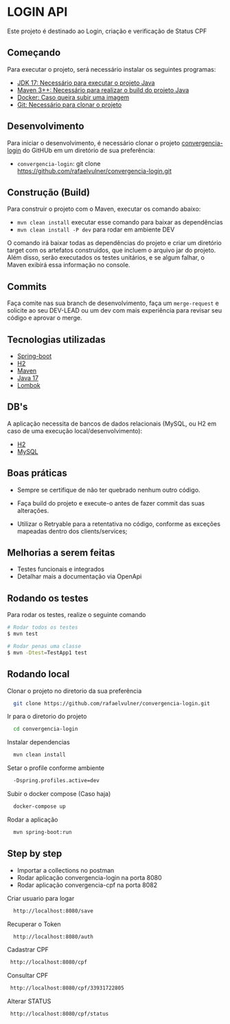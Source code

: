 # LOGIN API
Este projeto é destinado ao Login, criação e verificação de Status CPF


## Começando

Para executar o projeto, será necessário instalar os seguintes programas:

- [JDK 17: Necessário para executar o projeto Java](https://www.oracle.com/java/technologies/javase-jdk8-downloads.html)
- [Maven 3++: Necessário para realizar o build do projeto Java](https://maven.apache.org/download.cgi)
- [Docker: Caso queira subir uma imagem](https://www.docker.com/)
- [Git: Necessário para clonar o projeto](https://git-scm.com/)


## Desenvolvimento

Para iniciar o desenvolvimento, é necessário clonar o projeto [convergencia-login](https://github.com/rafaelvulner/convergencia-login.git) do GitHUb em um diretório de sua preferência:

- `convergencia-login`: git clone https://github.com/rafaelvulner/convergencia-login.git


## Construção (Build)

Para construir o projeto com o Maven, executar os comando abaixo:

- `mvn clean install` executar esse comando para baixar as dependências
- `mvn clean install -P dev` para rodar em ambiente DEV

O comando irá baixar todas as dependências do projeto e criar um diretório target com os artefatos construídos, que incluem o arquivo jar do projeto. Além disso, serão executados os testes unitários, e se algum falhar, o Maven exibirá essa informação no console.


## Commits

Faça comite nas sua branch de desenvolvimento, faça um `merge-request` e solicite ao seu DEV-LEAD ou um dev com mais experiência para revisar seu código e aprovar o merge.


## Tecnologias utilizadas

- [Spring-boot](https://docs.spring.io/spring-boot/docs/current/maven-plugin/usage.html)
- [H2](https://www.h2database.com/html/main.html)
- [Maven](https://maven.apache.org/index.html)
- [Java 17](https://www.oracle.com/java/technologies/javase-jdk8-doc-downloads.html)
- [Lombok](https://projectlombok.org/)


## DB's

A aplicação necessita de bancos de dados relacionais (MySQL, ou H2 em caso de uma execução local/desenvolvimento):

- [H2](https://www.h2database.com/html/main.html)
- [MySQL](https://www.mysql.com/downloads/)

## Boas práticas
- Sempre se certifique de não ter quebrado nenhum outro código.

- Faça build do projeto e execute-o antes de fazer commit das suas alterações.

- Utilizar o Retryable para a retentativa no código, conforme as exceções mapeadas dentro dos clients/services;

## Melhorias a serem feitas
- Testes funcionais e integrados
- Detalhar mais a documentação via OpenApi



## Rodando os testes

Para rodar os testes, realize o seguinte comando

```bash
# Rodar todos os testes 
$ mvn test

# Rodar penas uma classe
$ mvn -Dtest=TestApp1 test
```


## Rodando local

Clonar o projeto no diretorio da sua preferência

```bash
  git clone https://github.com/rafaelvulner/convergencia-login.git
```

Ir para o diretorio do projeto

```bash
  cd convergencia-login
```

Instalar dependencias

```bash
  mvn clean install
```

Setar o profile conforme ambiente

```bash
  -Dspring.profiles.active=dev
```

Subir o docker compose (Caso haja)

```bash
  docker-compose up
```

Rodar a aplicação

```bash
  mvn spring-boot:run
```

## Step by step

- Importar a collections no postman
- Rodar aplicação convergencia-login na porta 8080
- Rodar aplicação convergencia-cpf na porta 8082

Criar usuario para logar

```bash
  http://localhost:8080/save
```

Recuperar o Token

```bash
  http://localhost:8080/auth
```

Cadastrar CPF

```bash
 http://localhost:8080/cpf
```

Consultar CPF

```bash
 http://localhost:8080/cpf/33931722805
```

Alterar STATUS

```bash
 http://localhost:8080/cpf/status
```




